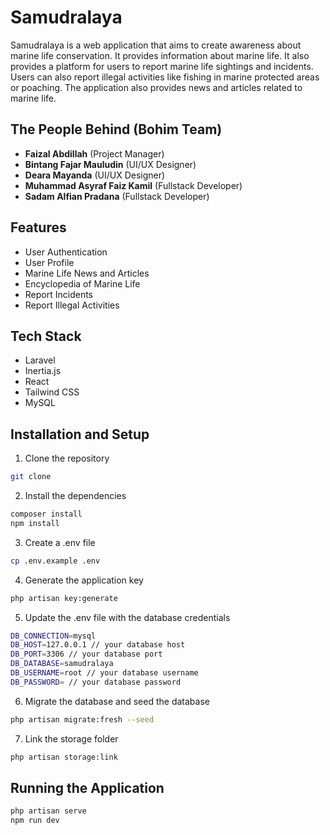 # Samudralaya

Samudralaya is a web application that aims to create awareness about marine life conservation. It provides information about marine life. It also provides a platform for users to report marine life sightings and incidents. Users can also report illegal activities like fishing in marine protected areas or poaching. The application also provides news and articles related to marine life.

## The People Behind (Bohim Team)

- **Faizal Abdillah** (Project Manager)
- **Bintang Fajar Mauludin** (UI/UX Designer)
- **Deara Mayanda** (UI/UX Designer)
- **Muhammad Asyraf Faiz Kamil** (Fullstack Developer)
- **Sadam Alfian Pradana** (Fullstack Developer)

## Features

- User Authentication
- User Profile
- Marine Life News and Articles
- Encyclopedia of Marine Life
- Report Incidents
- Report Illegal Activities


## Tech Stack

- Laravel
- Inertia.js
- React
- Tailwind CSS
- MySQL

## Installation and Setup

1. Clone the repository

```bash
git clone
```

2. Install the dependencies

```bash
composer install
npm install
```

3. Create a .env file

```bash
cp .env.example .env
```

4. Generate the application key

```bash
php artisan key:generate
```

5. Update the .env file with the database credentials

```bash
DB_CONNECTION=mysql
DB_HOST=127.0.0.1 // your database host
DB_PORT=3306 // your database port
DB_DATABASE=samudralaya 
DB_USERNAME=root // your database username
DB_PASSWORD= // your database password
```

6. Migrate the database and seed the database

```bash
php artisan migrate:fresh --seed
```

7. Link the storage folder

```bash
php artisan storage:link
```

## Running the Application

```bash
php artisan serve
npm run dev
```
